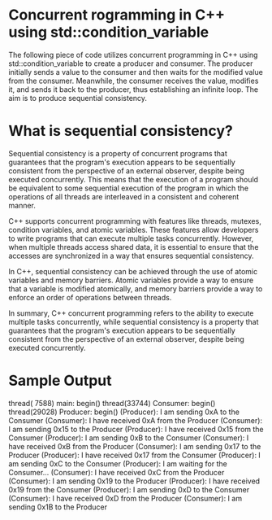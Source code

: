 # Concurrent rogramming in C++ using std::condition_variable
The following piece of code utilizes concurrent programming in C++ using std::condition_variable to create a producer and consumer. 
The producer initially sends a value to the consumer and then waits for the modified value from the consumer. 
Meanwhile, the consumer receives the value, modifies it, and sends it back to the producer, thus establishing an infinite loop. 
The aim is to produce sequential consistency.
# What is sequential consistency? 
Sequential consistency is a property of concurrent programs that guarantees that the program's execution appears to be sequentially consistent from the perspective of an external observer, despite being executed concurrently. This means that the execution of a program should be equivalent to some sequential execution of the program in which the operations of all threads are interleaved in a consistent and coherent manner.

C++ supports concurrent programming with features like threads, mutexes, condition variables, and atomic variables. These features allow developers to write programs that can execute multiple tasks concurrently. However, when multiple threads access shared data, it is essential to ensure that the accesses are synchronized in a way that ensures sequential consistency.

In C++, sequential consistency can be achieved through the use of atomic variables and memory barriers. Atomic variables provide a way to ensure that a variable is modified atomically, and memory barriers provide a way to enforce an order of operations between threads.

In summary, C++ concurrent programming refers to the ability to execute multiple tasks concurrently, while sequential consistency is a property that guarantees that the program's execution appears to be sequentially consistent from the perspective of an external observer, despite being executed concurrently.
 
# Sample Output
thread( 7588) main: begin()
	thread(33744) Consumer: begin()
	thread(29028) Producer: begin()
		(Producer): I am sending 0xA to the Consumer
		(Consumer): I have received 0xA from the Producer 
		(Consumer): I am  sending 0x15 to the Producer 
		(Producer): I have received 0x15 from the Consumer
		(Producer): I am sending 0xB to the Consumer
		(Consumer): I have received 0xB from the Producer 
		(Consumer): I am  sending 0x17 to the Producer 
		(Producer): I have received 0x17 from the Consumer
		(Producer): I am sending 0xC to the Consumer
		(Producer): I am waiting for the Consumer...
		(Consumer): I have received 0xC from the Producer 
		(Consumer): I am  sending 0x19 to the Producer 
		(Producer): I have received 0x19 from the Consumer
		(Producer): I am sending 0xD to the Consumer
		(Consumer): I have received 0xD from the Producer 
		(Consumer): I am  sending 0x1B to the Producer 
